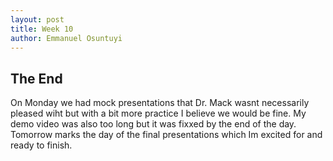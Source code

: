 ```yaml
---
layout: post
title: Week 10
author: Emmanuel Osuntuyi
---
```


## The End
On Monday we had mock presentations that Dr. Mack wasnt necessarily pleased wiht but with a bit more practice I believe we would be fine. My demo video was also too long but it was fixxed by the end of the day. Tomorrow marks the day of the final presentations which Im excited for and ready to finish.

